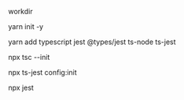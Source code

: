 workdir

yarn init -y

yarn add typescript jest @types/jest ts-node ts-jest

npx tsc --init

npx ts-jest config:init

npx jest
